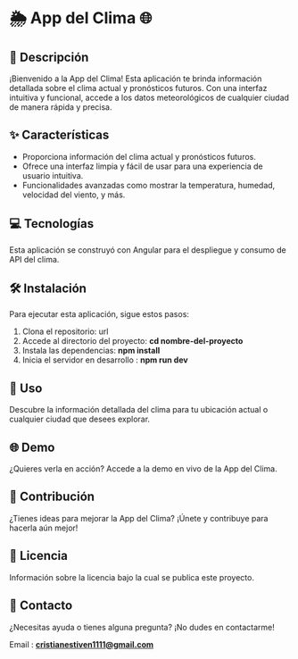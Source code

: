 # 🌦️ App del Clima 🌐

## 📝 Descripción

¡Bienvenido a la App del Clima! Esta aplicación te brinda información detallada sobre el clima actual y pronósticos futuros. Con una interfaz intuitiva y funcional, accede a los datos meteorológicos de cualquier ciudad de manera rápida y precisa.

## ✨ Características

* Proporciona información del clima actual y pronósticos futuros.
* Ofrece una interfaz limpia y fácil de usar para una experiencia de usuario intuitiva.
* Funcionalidades avanzadas como mostrar la temperatura, humedad, velocidad del viento, y más.

## 💻 Tecnologías

Esta aplicación se construyó con Angular para el despliegue y consumo de API del clima.

## 🛠️ Instalación

Para ejecutar esta aplicación, sigue estos pasos:

1. Clona el repositorio: url
2. Accede al directorio del proyecto: **cd nombre-del-proyecto**
3. Instala las dependencias: **npm install**
4. Inicia el servidor en desarrollo : **npm run dev**

## 🚀 Uso

Descubre la información detallada del clima para tu ubicación actual o cualquier ciudad que desees explorar.

## 🌐 Demo

¿Quieres verla en acción? Accede a la demo en vivo de la App del Clima.

## 🤝 Contribución

¿Tienes ideas para mejorar la App del Clima? ¡Únete y contribuye para hacerla aún mejor!

## 📄 Licencia

Información sobre la licencia bajo la cual se publica este proyecto.

## 📧 Contacto

¿Necesitas ayuda o tienes alguna pregunta? ¡No dudes en contactarme!

Email : **cristianestiven1111@gmail.com**
